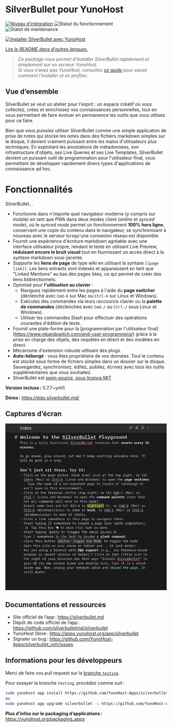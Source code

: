 <!--
Nota bene : ce README est automatiquement généré par <https://github.com/YunoHost/apps/tree/master/tools/readme_generator>
Il NE doit PAS être modifié à la main.
-->

# SilverBullet pour YunoHost

[![Niveau d’intégration](https://dash.yunohost.org/integration/silverbullet.svg)](https://dash.yunohost.org/appci/app/silverbullet) ![Statut du fonctionnement](https://ci-apps.yunohost.org/ci/badges/silverbullet.status.svg) ![Statut de maintenance](https://ci-apps.yunohost.org/ci/badges/silverbullet.maintain.svg)

[![Installer SilverBullet avec YunoHost](https://install-app.yunohost.org/install-with-yunohost.svg)](https://install-app.yunohost.org/?app=silverbullet)

*[Lire le README dans d'autres langues.](./ALL_README.md)*

> *Ce package vous permet d’installer SilverBullet rapidement et simplement sur un serveur YunoHost.*  
> *Si vous n’avez pas YunoHost, consultez [ce guide](https://yunohost.org/install) pour savoir comment l’installer et en profiter.*

## Vue d’ensemble

SilverBullet se veut un atelier pour l'esprit : un espace créatif où vous collectez, créez et enrichissez vos connaissances personnelles, tout en vous permettant de faire évoluer en permanence les outils que vous utilisez pour ce faire.

Bien que vous puissiez utiliser SilverBullet comme une simple application de prise de notes qui stocke les notes dans des fichiers markdown simples sur le disque, il devient vraiment puissant entre les mains d'utilisateurs plus techniques. En exploitant les annotations de métadonnées, son infrastructure d'objets, ses Live Queries et ses Live Templates, SilverBullet devient un puissant outil de programmation pour l'utilisateur final, vous permettant de développer rapidement divers types d'applications de connaissance ad hoc.

# Fonctionnalités

SilverBullet...

- Fonctionne dans n'importe quel navigateur moderne (y compris sur mobile) en tant que PWA dans deux modes client (_online_ et _synced_ mode), où le _synced mode_ permet un fonctionnement **100% hors ligne**, conservant une copie du contenu dans le navigateur, se synchronisant à nouveau avec le serveur lorsqu'une connexion réseau est disponible.
- Fournit une expérience d'écriture markdown agréable avec une interface utilisateur propre, rendant le texte en utilisant Live Preview, **réduisant encore le bruit visuel** tout en fournissant un accès direct à la syntaxe markdown sous-jacente.
- Supporte les **liens de page** de type wiki en utilisant la syntaxe `[[page link]]`. Les liens entrants sont indexés et apparaissent en tant que "Linked Mentions" au bas des pages liées, ce qui permet de créer des liens bidirectionnels.
- Optimisé pour **l'utilisation au clavier** :
  - Naviguez rapidement entre les pages à l'aide du **page switcher** (déclenché avec `Cmd-k` sur Mac ou `Ctrl-k` sur Linux et Windows).
  - Exécutez des commandes via leurs raccourcis clavier ou la **palette de commandes** (déclenchée avec `Cmd-/` ou `Ctrl-/` sous Linux et Windows).
  - Utiliser les commandes Slash pour effectuer des opérations courantes d'édition de texte.
- Fournit une plate-forme pour la [programmation par l'utilisateur final] (https://www.inkandswitch.com/end-user-programming/) grâce à la prise en charge des objets, des requêtes en direct et des modèles en direct.
- Mécanisme d'extension robuste utilisant des plugs.
- **Auto-hébergé** : vous êtes propriétaire de vos données. Tout le contenu est stocké sous forme de fichiers simples dans un dossier sur le disque. Sauvegardez, synchronisez, éditez, publiez, écrivez avec tous les outils supplémentaires que vous souhaitez.
- SilverBullet est [open-source, sous licence MIT](https://github.com/silverbulletmd/silverbullet)


**Version incluse :** 0.7.7~ynh1

**Démo :** <https://play.silverbullet.md/>

## Captures d’écran

![Capture d’écran de SilverBullet](./doc/screenshots/silverbullet.jpg)

## Documentations et ressources

- Site officiel de l’app : <https://silverbullet.md>
- Dépôt de code officiel de l’app : <https://github.com/silverbulletmd/silverbullet>
- YunoHost Store : <https://apps.yunohost.org/app/silverbullet>
- Signaler un bug : <https://github.com/YunoHost-Apps/silverbullet_ynh/issues>

## Informations pour les développeurs

Merci de faire vos pull request sur la [branche `testing`](https://github.com/YunoHost-Apps/silverbullet_ynh/tree/testing).

Pour essayer la branche `testing`, procédez comme suit :

```bash
sudo yunohost app install https://github.com/YunoHost-Apps/silverbullet_ynh/tree/testing --debug
ou
sudo yunohost app upgrade silverbullet -u https://github.com/YunoHost-Apps/silverbullet_ynh/tree/testing --debug
```

**Plus d’infos sur le packaging d’applications :** <https://yunohost.org/packaging_apps>
